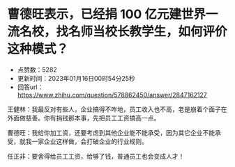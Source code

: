 # 曹德旺表示，已经捐 100 亿元建世界一流名校，找名师当校长教学生，如何评价这种模式？
- 点赞数：5282
- 更新时间：2023年01月16日00时54分25秒
- 回答url：https://www.zhihu.com/question/578862450/answer/2847162127
<body>
 <p data-pid="z4Ml4p-o">王健林：我最反对有些人，企业搞得不咋地，员工收入也不高，老是崩着个面子在外面做慈善。你有捐钱那本事，先把员工工资搞高一点。</p>
 <p data-pid="E4Z6O_ra">曹德旺：我给你加工资，还要考虑到其他企业能不能承受，因为其它企业不能承受，就我一家企业这样做，会打破企业的行业规则。</p>
 <p data-pid="9fpiMkF8">任正非：要舍得给员工工资，给够了钱，普通员工也会变成人才！</p>
</body>
